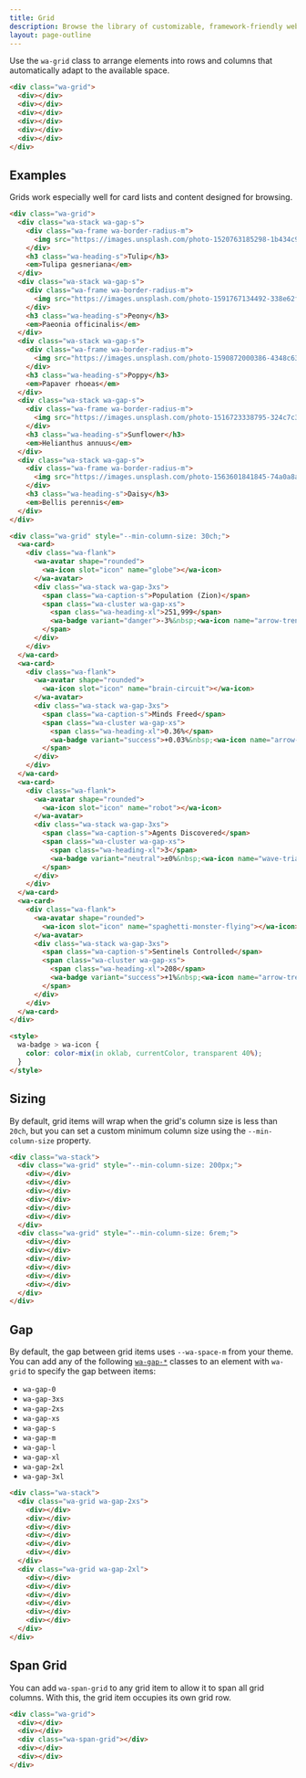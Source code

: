 ```yaml
---
title: Grid
description: Browse the library of customizable, framework-friendly web components included in Web Awesome.
layout: page-outline
---
```


<style>
  :is(.wa-flank, .wa-grid, .wa-stack) > [class*='wa-grid']:has(div:empty) {
    border: var(--wa-border-width-s) dashed var(--wa-color-neutral-border-normal);
    border-radius: var(--wa-border-radius-m);
    padding: var(--wa-space-s);
  }

  [class*='wa-grid'] div:empty {
    background-color: var(--wa-color-indigo-60);
    border-radius: var(--wa-border-radius-s);
    min-block-size: 4rem;
    min-inline-size: 4rem;
  }
</style>

Use the `wa-grid` class to arrange elements into rows and columns that automatically adapt to the available space.

```html {.example}
<div class="wa-grid">
  <div></div>
  <div></div>
  <div></div>
  <div></div>
  <div></div>
  <div></div>
</div>
```

## Examples

Grids work especially well for card lists and content designed for browsing.

```html {.example}
<div class="wa-grid">
  <div class="wa-stack wa-gap-s">
    <div class="wa-frame wa-border-radius-m">
      <img src="https://images.unsplash.com/photo-1520763185298-1b434c919102?q=20" alt="" />
    </div>
    <h3 class="wa-heading-s">Tulip</h3>
    <em>Tulipa gesneriana</em>
  </div>
  <div class="wa-stack wa-gap-s">
    <div class="wa-frame wa-border-radius-m">
      <img src="https://images.unsplash.com/photo-1591767134492-338e62f7b5a2?q=20" alt="" />
    </div>
    <h3 class="wa-heading-s">Peony</h3>
    <em>Paeonia officinalis</em>
  </div>
  <div class="wa-stack wa-gap-s">
    <div class="wa-frame wa-border-radius-m">
      <img src="https://images.unsplash.com/photo-1590872000386-4348c6393115?q=20" alt="" />
    </div>
    <h3 class="wa-heading-s">Poppy</h3>
    <em>Papaver rhoeas</em>
  </div>
  <div class="wa-stack wa-gap-s">
    <div class="wa-frame wa-border-radius-m">
      <img src="https://images.unsplash.com/photo-1516723338795-324c7c33f700?q=20" alt="" />
    </div>
    <h3 class="wa-heading-s">Sunflower</h3>
    <em>Helianthus annuus</em>
  </div>
  <div class="wa-stack wa-gap-s">
    <div class="wa-frame wa-border-radius-m">
      <img src="https://images.unsplash.com/photo-1563601841845-74a0a8ab7c8a?q=20" alt="" />
    </div>
    <h3 class="wa-heading-s">Daisy</h3>
    <em>Bellis perennis</em>
  </div>
</div>
```

```html {.example}
<div class="wa-grid" style="--min-column-size: 30ch;">
  <wa-card>
    <div class="wa-flank">
      <wa-avatar shape="rounded">
        <wa-icon slot="icon" name="globe"></wa-icon>
      </wa-avatar>
      <div class="wa-stack wa-gap-3xs">
        <span class="wa-caption-s">Population (Zion)</span>
        <span class="wa-cluster wa-gap-xs">
          <span class="wa-heading-xl">251,999</span>
          <wa-badge variant="danger">-3%&nbsp;<wa-icon name="arrow-trend-down"></wa-icon></wa-badge>
        </span>
      </div>
    </div>
  </wa-card>
  <wa-card>
    <div class="wa-flank">
      <wa-avatar shape="rounded">
        <wa-icon slot="icon" name="brain-circuit"></wa-icon>
      </wa-avatar>
      <div class="wa-stack wa-gap-3xs">
        <span class="wa-caption-s">Minds Freed</span>
        <span class="wa-cluster wa-gap-xs">
          <span class="wa-heading-xl">0.36%</span>
          <wa-badge variant="success">+0.03%&nbsp;<wa-icon name="arrow-trend-up"></wa-icon></wa-badge>
        </span>
      </div>
    </div>
  </wa-card>
  <wa-card>
    <div class="wa-flank">
      <wa-avatar shape="rounded">
        <wa-icon slot="icon" name="robot"></wa-icon>
      </wa-avatar>
      <div class="wa-stack wa-gap-3xs">
        <span class="wa-caption-s">Agents Discovered</span>
        <span class="wa-cluster wa-gap-xs">
          <span class="wa-heading-xl">3</span>
          <wa-badge variant="neutral">±0%&nbsp;<wa-icon name="wave-triangle"></wa-icon></wa-badge>
        </span>
      </div>
    </div>
  </wa-card>
  <wa-card>
    <div class="wa-flank">
      <wa-avatar shape="rounded">
        <wa-icon slot="icon" name="spaghetti-monster-flying"></wa-icon>
      </wa-avatar>
      <div class="wa-stack wa-gap-3xs">
        <span class="wa-caption-s">Sentinels Controlled</span>
        <span class="wa-cluster wa-gap-xs">
          <span class="wa-heading-xl">208</span>
          <wa-badge variant="success">+1%&nbsp;<wa-icon name="arrow-trend-up"></wa-icon></wa-badge>
        </span>
      </div>
    </div>
  </wa-card>
</div>

<style>
  wa-badge > wa-icon {
    color: color-mix(in oklab, currentColor, transparent 40%);
  }
</style>
```

## Sizing

By default, grid items will wrap when the grid's column size is less than `20ch`, but you can set a custom minimum column size using the `--min-column-size` property.

```html {.example}
<div class="wa-stack">
  <div class="wa-grid" style="--min-column-size: 200px;">
    <div></div>
    <div></div>
    <div></div>
    <div></div>
    <div></div>
    <div></div>
  </div>
  <div class="wa-grid" style="--min-column-size: 6rem;">
    <div></div>
    <div></div>
    <div></div>
    <div></div>
    <div></div>
    <div></div>
  </div>
</div>
```

## Gap

By default, the gap between grid items uses `--wa-space-m` from your theme. You can add any of the following [`wa-gap-*`](/docs/style-utilities/gap) classes to an element with `wa-grid` to specify the gap between items:
- `wa-gap-0`
- `wa-gap-3xs`
- `wa-gap-2xs`
- `wa-gap-xs`
- `wa-gap-s`
- `wa-gap-m`
- `wa-gap-l`
- `wa-gap-xl`
- `wa-gap-2xl`
- `wa-gap-3xl`

```html {.example}
<div class="wa-stack">
  <div class="wa-grid wa-gap-2xs">
    <div></div>
    <div></div>
    <div></div>
    <div></div>
    <div></div>
    <div></div>
  </div>
  <div class="wa-grid wa-gap-2xl">
    <div></div>
    <div></div>
    <div></div>
    <div></div>
    <div></div>
    <div></div>
  </div>
</div>
```

## Span Grid

You can add `wa-span-grid` to any grid item to allow it to span all grid columns. With this, the grid item occupies its own grid row.

```html {.example}
<div class="wa-grid">
  <div></div>
  <div></div>
  <div class="wa-span-grid"></div>
  <div></div>
  <div></div>
</div>
```